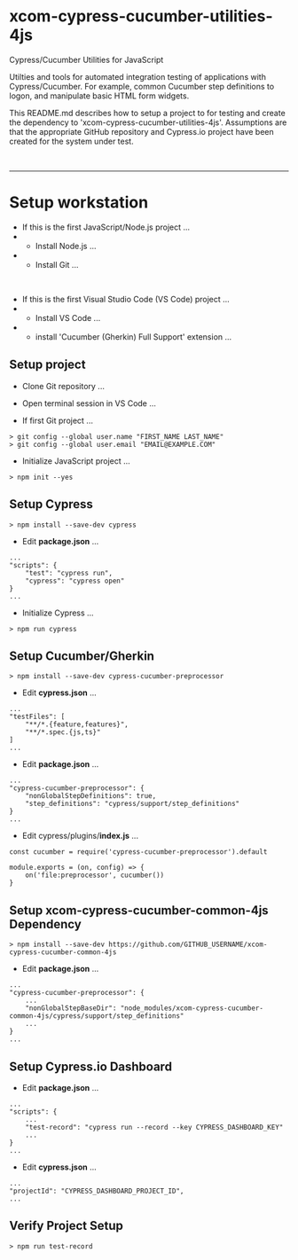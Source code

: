 # xcom-cypress-cucumber-utilities-4js

Cypress/Cucumber Utilities for JavaScript

Utilties and tools for automated integration testing of applications with Cypress/Cucumber.  For example, common Cucumber step definitions to logon, and manipulate basic HTML form widgets.

This README.md describes how to setup a project to for testing and create the dependency to 'xcom-cypress-cucumber-utilities-4js'.  Assumptions are that the appropriate GitHub repository 
and Cypress.io project have been created for the system under test.

<br/>

---

# Setup workstation

* If this is the first JavaScript/Node.js project ...
* * Install Node.js ...
* * Install Git ...

<br>

* If this is the first Visual Studio Code (VS Code) project ...
* * Install VS Code ...
* * install 'Cucumber (Gherkin) Full Support' extension ...


## Setup project

* Clone Git repository ...

* Open terminal session in VS Code ...

* If first Git project ...

```
> git config --global user.name "FIRST_NAME LAST_NAME"
> git config --global user.email "EMAIL@EXAMPLE.COM"
```

* Initialize JavaScript project ...

```
> npm init --yes
```


## Setup Cypress

```
> npm install --save-dev cypress
```

* Edit **package.json** ...

```
...
"scripts": {
    "test": "cypress run",
    "cypress": "cypress open"
}
...
```

* Initialize Cypress ...
```
> npm run cypress
```

## Setup Cucumber/Gherkin

```
> npm install --save-dev cypress-cucumber-preprocessor
```

* Edit **cypress.json** ...

```
...
"testFiles": [
    "**/*.{feature,features}",
    "**/*.spec.{js,ts}"
]
...
```

* Edit **package.json** ...

```
...
"cypress-cucumber-preprocessor": {
    "nonGlobalStepDefinitions": true,
    "step_definitions": "cypress/support/step_definitions"
}
...
```

* Edit cypress/plugins/**index.js** ...

```
const cucumber = require('cypress-cucumber-preprocessor').default

module.exports = (on, config) => {
    on('file:preprocessor', cucumber())
}
```


## Setup xcom-cypress-cucumber-common-4js Dependency

```
> npm install --save-dev https://github.com/GITHUB_USERNAME/xcom-cypress-cucumber-common-4js
```

* Edit **package.json** ...

```
...
"cypress-cucumber-preprocessor": {
    ...
    "nonGlobalStepBaseDir": "node_modules/xcom-cypress-cucumber-common-4js/cypress/support/step_definitions"
    ...
}
...
```


## Setup Cypress.io Dashboard

* Edit **package.json** ...

```
...
"scripts": {
    ...
    "test-record": "cypress run --record --key CYPRESS_DASHBOARD_KEY"
    ...
}
...
```

* Edit **cypress.json** ...

```
...
"projectId": "CYPRESS_DASHBOARD_PROJECT_ID",
...

```


## Verify Project Setup

```
> npm run test-record
```
